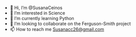 - 👋 Hi, I’m @SusanaCeinos
- 👀 I’m interested in Science
- 🌱 I’m currently learning Python
- 💞️ I’m looking to collaborate on the Ferguson-Smith project
- 📫 How to reach me Susanacc26@gmail.com

<!---
SusanaCeinos/SusanaCeinos is a ✨ special ✨ repository because its `README.md` (this file) appears on your GitHub profile.
You can click the Preview link to take a look at your changes.
--->

